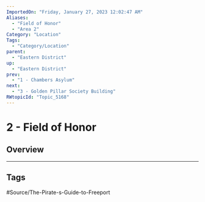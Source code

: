 ```yaml
---
ImportedOn: "Friday, January 27, 2023 12:02:47 AM"
Aliases:
  - "Field of Honor"
  - "Area 2"
Category: "Location"
Tags:
  - "Category/Location"
parent:
  - "Eastern District"
up:
  - "Eastern District"
prev:
  - "1 - Chambers Asylum"
next:
  - "3 - Golden Pillar Society Building"
RWtopicId: "Topic_5168"
---
```

# 2 - Field of Honor
## Overview

---
## Tags
#Source/The-Pirate-s-Guide-to-Freeport

